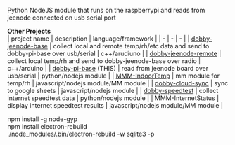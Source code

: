 Python NodeJS module that runs on the raspberrypi and reads from jeenode connected on usb serial port  

**Other Projects**  
| project name | description | language/framework |
| - | - | - |
| [dobby-jeenode-base](//github.com/antonytrupe/dobby-jeenode-base) | collect local and remote temp/rh/etc data and send to dobby-pi-base over usb/serial | c++/arudiuno |
| [dobby-jeenode-remote](//github.com/antonytrupe/dobby-jeenode-remote) | collect local temp/rh and send to dobby-jeenode-base over radio | c++/arduino |
| [dobby-pi-base](//github.com/antonytrupe/dobby-pi-base) (THIS) | read from jeenode board over usb/serial | python/nodejs module |
| [MMM-IndoorTemp](//github.com/antonytrupe/MMM-IndoorTemp) | mm module for temp/rh | javascript/nodejs module/MM module |
| [dobby-cloud-sync](//github.com/antonytrupe/dobby-cloud-sync) | sync to google sheets | javascript/nodejs module |
| [dobby-speedtest](//github.com/antonytrupe/dobby-speedtest) | collect internet speedtest data | python/nodejs module |
| MMM-InternetStatus | display internet speedtest results | javascript/nodejs module/MM module |


npm install -g node-gyp  
npm install electron-rebuild  
./node_modules/.bin/electron-rebuild -w sqlite3 -p  


